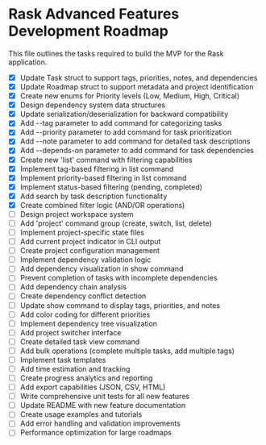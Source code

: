# Rask Advanced Features Development Roadmap

This file outlines the tasks required to build the MVP for the Rask application.

- [x] Update Task struct to support tags, priorities, notes, and dependencies
- [x] Update Roadmap struct to support metadata and project identification
- [x] Create new enums for Priority levels (Low, Medium, High, Critical)
- [x] Design dependency system data structures
- [x] Update serialization/deserialization for backward compatibility
- [x] Add --tag parameter to add command for categorizing tasks
- [x] Add --priority parameter to add command for task prioritization
- [x] Add --note parameter to add command for detailed task descriptions
- [x] Add --depends-on parameter to add command for task dependencies
- [x] Create new 'list' command with filtering capabilities
- [x] Implement tag-based filtering in list command
- [x] Implement priority-based filtering in list command
- [x] Implement status-based filtering (pending, completed)
- [x] Add search by task description functionality
- [x] Create combined filter logic (AND/OR operations)
- [ ] Design project workspace system
- [ ] Add 'project' command group (create, switch, list, delete)
- [ ] Implement project-specific state files
- [ ] Add current project indicator in CLI output
- [ ] Create project configuration management
- [ ] Implement dependency validation logic
- [ ] Add dependency visualization in show command
- [ ] Prevent completion of tasks with incomplete dependencies
- [ ] Add dependency chain analysis
- [ ] Create dependency conflict detection
- [ ] Update show command to display tags, priorities, and notes
- [ ] Add color coding for different priorities
- [ ] Implement dependency tree visualization
- [ ] Add project switcher interface
- [ ] Create detailed task view command
- [ ] Add bulk operations (complete multiple tasks, add multiple tags)
- [ ] Implement task templates
- [ ] Add time estimation and tracking
- [ ] Create progress analytics and reporting
- [ ] Add export capabilities (JSON, CSV, HTML)
- [ ] Write comprehensive unit tests for all new features
- [ ] Update README with new feature documentation
- [ ] Create usage examples and tutorials
- [ ] Add error handling and validation improvements
- [ ] Performance optimization for large roadmaps
